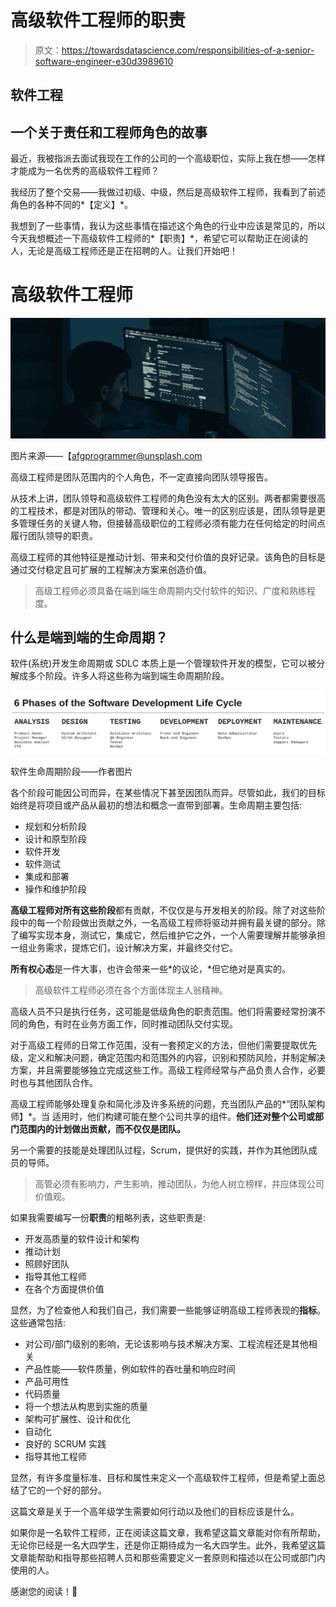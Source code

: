 # 高级软件工程师的职责

> 原文：<https://towardsdatascience.com/responsibilities-of-a-senior-software-engineer-e30d3989610>

## 软件工程

## 一个关于责任和工程师角色的故事

最近，我被指派去面试我现在工作的公司的一个高级职位，实际上我在想——怎样才能成为一名优秀的高级软件工程师？

我经历了整个交易——我做过初级、中级，然后是高级软件工程师，我看到了前述角色的各种不同的*【定义】*。

我想到了一些事情，我认为这些事情在描述这个角色的行业中应该是常见的，所以今天我想概述一下高级软件工程师的*【职责】*，希望它可以帮助正在阅读的人，无论是高级工程师还是正在招聘的人。让我们开始吧！

# 高级软件工程师

![](img/e87c8763a1bdd2703762a0106f8ced17.png)

图片来源——【afgprogrammer@unsplash.com 

高级工程师是团队范围内的个人角色，不一定直接向团队领导报告。

从技术上讲，团队领导和高级软件工程师的角色没有太大的区别。两者都需要很高的工程技术，都是对团队的带动、管理和关心。唯一的区别应该是，团队领导是更多管理任务的关键人物，但接替高级职位的工程师必须有能力在任何给定的时间点履行团队领导的职责。

高级工程师的其他特征是推动计划、带来和交付价值的良好记录。该角色的目标是通过交付稳定且可扩展的工程解决方案来创造价值。

> 高级工程师必须具备在端到端生命周期内交付软件的知识、广度和熟练程度。

## **什么是端到端的生命周期？**

软件(系统)开发生命周期或 SDLC 本质上是一个管理软件开发的模型，它可以被分解成多个阶段。许多人将这些称为端到端生命周期阶段。

![](img/cb0ee01314ff7f2734008c6df271e5d9.png)

软件生命周期阶段——作者图片

各个阶段可能因公司而异，在某些情况下甚至因团队而异。尽管如此，我们的目标始终是将项目或产品从最初的想法和概念一直带到部署。生命周期主要包括:

*   规划和分析阶段
*   设计和原型阶段
*   软件开发
*   软件测试
*   集成和部署
*   操作和维护阶段

**高级工程师对所有这些阶段**都有贡献，不仅仅是与开发相关的阶段。除了对这些阶段中的每一个阶段做出贡献之外，一名高级工程师将驱动并拥有最关键的部分。除了编写实现本身，测试它，集成它，然后维护它之外，一个人需要理解并能够承担一组业务需求，提炼它们，设计解决方案，并最终交付它。

**所有权心态**是一件大事，也许会带来一些*的议论，*但它绝对是真实的。

> 高级软件工程师必须在各个方面体现主人翁精神。

高级人员不只是执行任务，这可能是低级角色的职责范围。他们将需要经常扮演不同的角色，有时在业务方面工作，同时推动团队交付实现。

对于高级工程师的日常工作范围，没有一套预定义的方法，但他们需要提取优先级，定义和解决问题，确定范围内和范围外的内容，识别和预防风险，并制定解决方案，并且需要能够独立完成这些工作。高级工程师经常与产品负责人合作，必要时也与其他团队合作。

高级工程师能够处理复杂和简化涉及许多系统的问题，充当团队产品的*“团队架构师】*。当
适用时，他们构建可能在整个公司共享的组件。**他们还对整个公司或部门范围内的计划做出贡献，而不仅仅是团队。**

另一个需要的技能是处理团队过程，Scrum，提供好的实践，并作为其他团队成员的导师。

> 高管必须有影响力，产生影响，推动团队，为他人树立榜样，并应体现公司价值观。

如果我需要编写一份**职责**的粗略列表，这些职责是:

*   开发高质量的软件设计和架构
*   推动计划
*   照顾好团队
*   指导其他工程师
*   在各个方面提供价值

显然，为了检查他人和我们自己，我们需要一些能够证明高级工程师表现的**指标**。这些通常包括:

*   对公司/部门级别的影响，无论该影响与技术解决方案、工程流程还是其他相关
*   产品性能——软件质量，例如软件的吞吐量和响应时间
*   产品可用性
*   代码质量
*   将一个想法从构思到实施的质量
*   架构可扩展性、设计和优化
*   自动化
*   良好的 SCRUM 实践
*   指导其他工程师

显然，有许多度量标准、目标和属性来定义一个高级软件工程师，但是希望上面总结了它的一个好的部分。

这篇文章是关于一个高年级学生需要如何行动以及他们的目标应该是什么。

如果你是一名软件工程师，正在阅读这篇文章，我希望这篇文章能对你有所帮助，无论你已经是一名大四学生，还是你正期待成为一名大四学生。此外，我希望这篇文章能帮助和指导那些招聘人员和那些需要定义一套原则和描述以在公司或部门内使用的人。

感谢您的阅读！🎉